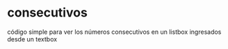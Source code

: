 # consecutivos
código simple para ver los números consecutivos en un listbox ingresados desde un textbox
